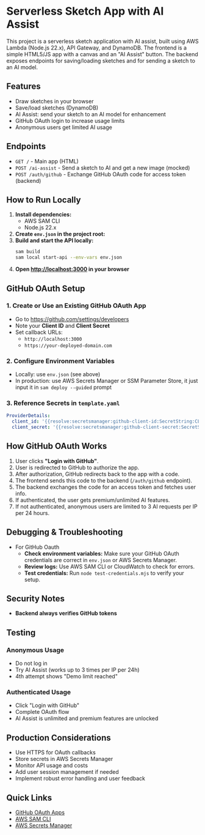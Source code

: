 # Serverless Sketch App with AI Assist
This project is a serverless sketch application with AI assist, built using AWS Lambda (Node.js 22.x), API Gateway, and DynamoDB. The frontend is a simple HTML5/JS app with a canvas and an "AI Assist" button. The backend exposes endpoints for saving/loading sketches and for sending a sketch to an AI model.

## Features
- Draw sketches in your browser
- Save/load sketches (DynamoDB)
- AI Assist: send your sketch to an AI model for enhancement
- GitHub OAuth login to increase usage limits
- Anonymous users get limited AI usage

## Endpoints
- `GET /` - Main app (HTML)
- `POST /ai-assist` - Send a sketch to AI and get a new image (mocked)
- `POST /auth/github` - Exchange GitHub OAuth code for access token (backend)

## How to Run Locally
1. **Install dependencies:**
   - AWS SAM CLI
   - Node.js 22.x
2. **Create `env.json` in the project root:**
3. **Build and start the API locally:**
   ```bash
   sam build
   sam local start-api --env-vars env.json
   ```
4. **Open [http://localhost:3000](http://localhost:3000) in your browser**

## GitHub OAuth Setup
### 1. Create or Use an Existing GitHub OAuth App
- Go to https://github.com/settings/developers
- Note your **Client ID** and **Client Secret**
- Set callback URLs:
  - `http://localhost:3000`
  - `https://your-deployed-domain.com`

### 2. Configure Environment Variables
- Locally: use `env.json` (see above)
- In production: use AWS Secrets Manager or SSM Parameter Store, it just input it in `sam deploy --guided` prompt

### 3. Reference Secrets in `template.yaml`
```yaml
ProviderDetails:
  client_id: '{{resolve:secretsmanager:github-client-id:SecretString:CLIENT_ID}}'
  client_secret: '{{resolve:secretsmanager:github-client-secret:SecretString:CLIENT_SECRET}}'
```

## How GitHub OAuth Works
1. User clicks **"Login with GitHub"**.
2. User is redirected to GitHub to authorize the app.
3. After authorization, GitHub redirects back to the app with a code.
4. The frontend sends this code to the backend (`/auth/github` endpoint).
5. The backend exchanges the code for an access token and fetches user info.
6. If authenticated, the user gets premium/unlimited AI features.
7. If not authenticated, anonymous users are limited to 3 AI requests per IP per 24 hours.

## Debugging & Troubleshooting
- For GitHub Oauth
  - **Check environment variables:** Make sure your GitHub OAuth credentials are correct in `env.json` or AWS Secrets Manager.
  - **Review logs:** Use AWS SAM CLI or CloudWatch to check for errors.
  - **Test credentials:** Run `node test-credentials.mjs` to verify your setup.

## Security Notes
- **Backend always verifies GitHub tokens**

## Testing
### Anonymous Usage
- Do not log in
- Try AI Assist (works up to 3 times per IP per 24h)
- 4th attempt shows "Demo limit reached"

### Authenticated Usage
- Click "Login with GitHub"
- Complete OAuth flow
- AI Assist is unlimited and premium features are unlocked

## Production Considerations
- Use HTTPS for OAuth callbacks
- Store secrets in AWS Secrets Manager
- Monitor API usage and costs
- Add user session management if needed
- Implement robust error handling and user feedback

## Quick Links
- [GitHub OAuth Apps](https://github.com/settings/developers)
- [AWS SAM CLI](https://docs.aws.amazon.com/serverless-application-model/latest/developerguide/serverless-sam-cli.html)
- [AWS Secrets Manager](https://console.aws.amazon.com/secretsmanager/)

